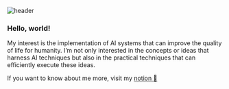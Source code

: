 ![header](https://capsule-render.vercel.app/api?type=waving&color=0:E040FB,100:2FE4ED&height=170&section=header&text=Dong-Yong%20Lee&fontSize=50&fontColor=FFFFFF)

### Hello, world!  

My interest is the implementation of AI systems that can improve the quality of life for humanity. 
I’m not only interested in the concepts or ideas that harness AI techniques but also in the practical techniques that can efficiently execute these ideas.

If you want to know about me more, visit my [notion 🫠](https://boundless-whitefish-53e.notion.site/Dongyong-Lee-b30948b06cb0400e9dc8d8c5a5e42dde)

